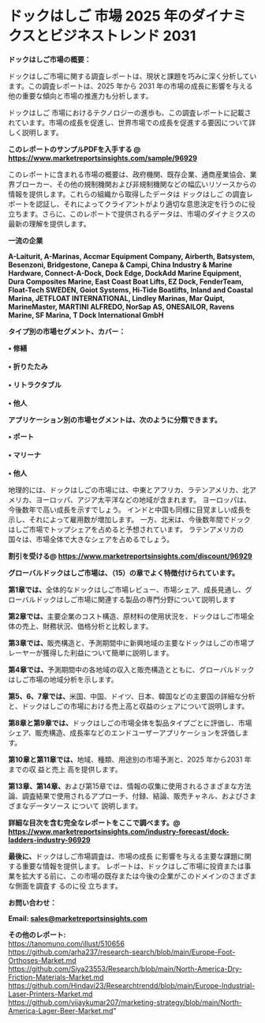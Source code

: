 # ドックはしご 市場 2025 年のダイナミクスとビジネストレンド 2031

<strong><b>ドックはしご市場の概要：</b></strong>

ドックはしご市場に関する調査レポートは、現状と課題を巧みに深く分析しています。この調査レポートは、2025 年から 2031 年の市場の成長に影響を与える他の重要な傾向と市場の推進力も分析します。

ドックはしご 市場におけるテクノロジーの進歩も、この調査レポートに記載されています。市場の成長を促進し、世界市場での成長を促進する要因について詳しく説明します。

<strong>このレポートのサンプルPDFを入手する @ <a href=https://www.marketreportsinsights.com/sample/96929>https://www.marketreportsinsights.com/sample/96929</a></strong>

このレポートに含まれる市場の概要は、政府機関、既存企業、通商産業協会、業界ブローカー、その他の規制機関および非規制機関などの幅広いリソースからの情報を提供します。これらの組織から取得したデータは ドックはしご の調査レポートを認証し、それによってクライアントがより適切な意思決定を行うのに役立ちます。さらに、このレポートで提供されるデータは、市場のダイナミクスの最新の理解を提供します。

<strong>一流の企業</strong>

<strong><b>A-Laiturit, A-Marinas, Accmar Equipment Company, Airberth, Batsystem, Besenzoni, Bridgestone, Canepa & Campi, China Industry & Marine Hardware, Connect-A-Dock, Dock Edge, DockAdd Marine Equipment, Dura Composites Marine, East Coast Boat Lifts, EZ Dock, FenderTeam, Float-Tech SWEDEN, Goiot Systems, Hi-Tide Boatlifts, Inland and Coastal Marina, JETFLOAT INTERNATIONAL, Lindley Marinas, Mar Quipt, MarineMaster, MARTINI ALFREDO, NorSap AS, ONESAILOR, Ravens Marine, SF Marina, T Dock International GmbH</b></strong>

<strong><b>タイプ別の市場セグメント、カバー：</b></strong>

<strong>• 修繕<br><br>• 折りたたみ<br><br>• リトラクタブル<br><br>• 他人</strong>

<strong><b>アプリケーション別の市場セグメントは、次のように分類できます。</b></strong>

<strong>• ポート<br><br>• マリーナ<br><br>• 他人</strong>

 地理的には、ドックはしごの市場には、中東とアフリカ、ラテンアメリカ、北アメリカ、ヨーロッパ、アジア太平洋などの地域が含まれます。 ヨーロッパは、今後数年で高い成長を示すでしょう。 インドと中国も同様に目覚ましい成長を示し、それによって雇用数が増加します。 一方、北米は、今後数年間でドックはしご市場でトップシェアを占めると予想されています。 ラテンアメリカの国々は、市場全体で大きなシェアを占めるでしょう。

<strong>割引を受ける@ <a href=https://www.marketreportsinsights.com/discount/96929>https://www.marketreportsinsights.com/discount/96929</a></strong>

<strong><b>グローバルドックはしご市場は、（15）の章でよく特徴付けられています。</b></strong>

<strong><b>第</b></strong><strong><b>1章では、</b></strong>全体的なドックはしご市場レビュー、市場シェア、成長見通し、グローバルドックはしご市場に関連する製品の専門分野について説明します

<strong><b>第2章では、</b></strong>主要企業のコスト構造、原材料の使用状況を、ドックはしご市場全体の売上、財務状況、価格分析と比較します。

<strong><b>第3章では、</b></strong>販売構造と、予測期間中に新興地域の主要なドックはしごの市場プレーヤーが獲得した利益について簡単に説明します。

<strong><b>第4章では、</b></strong>予測期間中の各地域の収入と販売構造とともに、グローバルドックはしご市場の地域分析を示します。

<strong><b>第5、6、7章では、</b></strong>米国、中国、ドイツ、日本、韓国などの主要国の詳細な分析と、ドックはしごの市場における売上高と収益のシェアについて説明します。

<strong><b>第8章と第9章では、</b></strong>ドックはしごの市場全体を製品タイプごとに評価し、市場シェア、販売構造、成長率などのエンドユーザーアプリケーションを評価します。

<strong><b>第10章と第11章では、</b></strong>地域、種類、用途別の市場予測と、2025 年から2031 年までの収 益と売上 高を提供します。

<strong><b>第13章、第14章、</b></strong>および第15章では、情報の収集に使用されるさまざまな方法論、調査結果で使用されるアプローチ、付録、結論、販売チャネル、およびさまざまなデータソース について 説明します。

<strong>詳細な目次を含む完全なレポートをここで調べます。@ <a href=https://www.marketreportsinsights.com/industry-forecast/dock-ladders-industry-96929>https://www.marketreportsinsights.com/industry-forecast/dock-ladders-industry-96929</a></strong>

<strong><b>最後に、</b></strong>ドックはしご市場調査は、市場の成長 に影響を</a>与える主要な課題に関する重要な情報を提供します。 レポートは、ドックはしご市場に投資または事業を拡大する前に、この市場の既存または今後の企業がこのドメインのさまざまな側面を調査す るのに役 立ちます。

<strong><b>お問い合わせ：</b></strong>

<strong>Email: </strong><a href=mailto:sales@marketreportsinsights.com><strong>sales@marketreportsinsights.com</strong></a>

<strong>その他のレポート:</strong>
<br>
<a href=https://tanomuno.com/illust/510656>https://tanomuno.com/illust/510656</a>
<br>
<a href=https://github.com/arha237/research-search/blob/main/Europe-Foot-Orthoses-Market.md>https://github.com/arha237/research-search/blob/main/Europe-Foot-Orthoses-Market.md</a>
<br>
<a href=https://github.com/Siya23553/Research/blob/main/North-America-Dry-Friction-Materials-Market.md>https://github.com/Siya23553/Research/blob/main/North-America-Dry-Friction-Materials-Market.md</a>
<br>
<a href=https://github.com/Hindavi23/Researchtrendd/blob/main/Europe-Industrial-Laser-Printers-Market.md>https://github.com/Hindavi23/Researchtrendd/blob/main/Europe-Industrial-Laser-Printers-Market.md</a>
<br>
<a href=https://github.com/vijaykumar207/marketing-strategy/blob/main/North-America-Lager-Beer-Market.md>https://github.com/vijaykumar207/marketing-strategy/blob/main/North-America-Lager-Beer-Market.md</a>"
